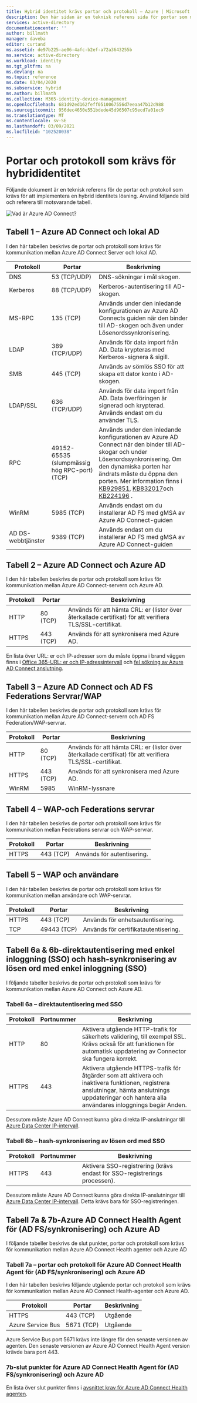 ```yaml
---
title: Hybrid identitet krävs portar och protokoll – Azure | Microsoft Docs
description: Den här sidan är en teknisk referens sida för portar som måste vara öppna för Azure AD Connect
services: active-directory
documentationcenter: ''
author: billmath
manager: daveba
editor: curtand
ms.assetid: de97b225-ae06-4afc-b2ef-a72a3643255b
ms.service: active-directory
ms.workload: identity
ms.tgt_pltfrm: na
ms.devlang: na
ms.topic: reference
ms.date: 03/04/2020
ms.subservice: hybrid
ms.author: billmath
ms.collection: M365-identity-device-management
ms.openlocfilehash: 681d92ed162feff0510067556d7eeaa47b12d988
ms.sourcegitcommit: 956dec4650e551bdede45d96507c95ecd7a01ec9
ms.translationtype: MT
ms.contentlocale: sv-SE
ms.lasthandoff: 03/09/2021
ms.locfileid: "102520038"
---
```

# <a name="hybrid-identity-required-ports-and-protocols"></a>Portar och protokoll som krävs för hybrididentitet
Följande dokument är en teknisk referens för de portar och protokoll som krävs för att implementera en hybrid identitets lösning. Använd följande bild och referera till motsvarande tabell.

![Vad är Azure AD Connect?](./media/reference-connect-ports/required3.png)

## <a name="table-1---azure-ad-connect-and-on-premises-ad"></a>Tabell 1 – Azure AD Connect och lokal AD
I den här tabellen beskrivs de portar och protokoll som krävs för kommunikation mellan Azure AD Connect Server och lokal AD.

| Protokoll | Portar | Beskrivning |
| --- | --- | --- |
| DNS |53 (TCP/UDP) |DNS-sökningar i mål skogen. |
| Kerberos |88 (TCP/UDP) |Kerberos-autentisering till AD-skogen. |
| MS-RPC |135 (TCP) |Används under den inledande konfigurationen av Azure AD Connects guiden när den binder till AD-skogen och även under Lösenordssynkronisering. |
| LDAP |389 (TCP/UDP) |Används för data import från AD. Data krypteras med Kerberos-signera & sigill. |
| SMB | 445 (TCP) |Används av sömlös SSO för att skapa ett dator konto i AD-skogen. |
| LDAP/SSL |636 (TCP/UDP) |Används för data import från AD. Data överföringen är signerad och krypterad. Används endast om du använder TLS. |
| RPC |49152-65535 (slumpmässig hög RPC-port) (TCP) |Används under den inledande konfigurationen av Azure AD Connect när den binder till AD-skogar och under Lösenordssynkronisering. Om den dynamiska porten har ändrats måste du öppna den porten. Mer information finns i [KB929851](https://support.microsoft.com/kb/929851), [KB832017](https://support.microsoft.com/kb/832017)och [KB224196](https://support.microsoft.com/kb/224196) . |
|WinRM  | 5985 (TCP) |Används endast om du installerar AD FS med gMSA av Azure AD Connect-guiden|
|AD DS-webbtjänster | 9389 (TCP) |Används endast om du installerar AD FS med gMSA av Azure AD Connect-guiden |

## <a name="table-2---azure-ad-connect-and-azure-ad"></a>Tabell 2 – Azure AD Connect och Azure AD
I den här tabellen beskrivs de portar och protokoll som krävs för kommunikation mellan Azure AD Connect-servern och Azure AD.

| Protokoll | Portar | Beskrivning |
| --- | --- | --- |
| HTTP |80 (TCP) |Används för att hämta CRL: er (listor över återkallade certifikat) för att verifiera TLS/SSL-certifikat. |
| HTTPS |443 (TCP) |Används för att synkronisera med Azure AD. |

En lista över URL: er och IP-adresser som du måste öppna i brand väggen finns i [Office 365-URL: er och IP-adressintervall](https://support.office.com/article/Office-365-URLs-and-IP-address-ranges-8548a211-3fe7-47cb-abb1-355ea5aa88a2) och [fel sökning av Azure AD Connect anslutning](tshoot-connect-connectivity.md#troubleshoot-connectivity-issues-in-the-installation-wizard).

## <a name="table-3---azure-ad-connect-and-ad-fs-federation-serverswap"></a>Tabell 3 – Azure AD Connect och AD FS Federations Servrar/WAP
I den här tabellen beskrivs de portar och protokoll som krävs för kommunikation mellan Azure AD Connect-servern och AD FS Federation/WAP-servrar.  

| Protokoll | Portar | Beskrivning |
| --- | --- | --- |
| HTTP |80 (TCP) |Används för att hämta CRL: er (listor över återkallade certifikat) för att verifiera TLS/SSL-certifikat. |
| HTTPS |443 (TCP) |Används för att synkronisera med Azure AD. |
| WinRM |5985 |WinRM-lyssnare |

## <a name="table-4---wap-and-federation-servers"></a>Tabell 4 – WAP-och Federations servrar
I den här tabellen beskrivs de portar och protokoll som krävs för kommunikation mellan Federations servrar och WAP-servrar.

| Protokoll | Portar | Beskrivning |
| --- | --- | --- |
| HTTPS |443 (TCP) |Används för autentisering. |

## <a name="table-5---wap-and-users"></a>Tabell 5 – WAP och användare
I den här tabellen beskrivs de portar och protokoll som krävs för kommunikation mellan användare och WAP-servrar.

| Protokoll | Portar | Beskrivning |
| --- | --- | --- |
| HTTPS |443 (TCP) |Används för enhetsautentisering. |
| TCP |49443 (TCP) |Används för certifikatautentisering. |

## <a name="table-6a--6b---pass-through-authentication-with-single-sign-on-sso-and-password-hash-sync-with-single-sign-on-sso"></a>Tabell 6a & 6b-direktautentisering med enkel inloggning (SSO) och hash-synkronisering av lösen ord med enkel inloggning (SSO)
I följande tabeller beskrivs de portar och protokoll som krävs för kommunikation mellan Azure AD Connect och Azure AD.

### <a name="table-6a---pass-through-authentication-with-sso"></a>Tabell 6a – direktautentisering med SSO
|Protokoll|Portnummer|Beskrivning
| --- | --- | ---
|HTTP|80|Aktivera utgående HTTP-trafik för säkerhets validering, till exempel SSL. Krävs också för att funktionen för automatisk uppdatering av Connector ska fungera korrekt.
|HTTPS|443| Aktivera utgående HTTPS-trafik för åtgärder som att aktivera och inaktivera funktionen, registrera anslutningar, hämta anslutnings uppdateringar och hantera alla användares inloggnings begär Anden.

Dessutom måste Azure AD Connect kunna göra direkta IP-anslutningar till [Azure Data Center IP-intervall](https://www.microsoft.com/download/details.aspx?id=41653).

### <a name="table-6b---password-hash-sync-with-sso"></a>Tabell 6b – hash-synkronisering av lösen ord med SSO

|Protokoll|Portnummer|Beskrivning
| --- | --- | ---
|HTTPS|443| Aktivera SSO-registrering (krävs endast för SSO-registrerings processen).

Dessutom måste Azure AD Connect kunna göra direkta IP-anslutningar till [Azure Data Center IP-intervall](https://www.microsoft.com/download/details.aspx?id=41653). Detta krävs bara för SSO-registreringen.

## <a name="table-7a--7b---azure-ad-connect-health-agent-for-ad-fssync-and-azure-ad"></a>Tabell 7a & 7b-Azure AD Connect Health Agent för (AD FS/synkronisering) och Azure AD
I följande tabeller beskrivs de slut punkter, portar och protokoll som krävs för kommunikation mellan Azure AD Connect Health agenter och Azure AD

### <a name="table-7a---ports-and-protocols-for-azure-ad-connect-health-agent-for-ad-fssync-and-azure-ad"></a>Tabell 7a – portar och protokoll för Azure AD Connect Health Agent för (AD FS/synkronisering) och Azure AD
I den här tabellen beskrivs följande utgående portar och protokoll som krävs för kommunikation mellan Azure AD Connect Health-agenter och Azure AD.  

| Protokoll | Portar | Beskrivning |
| --- | --- | --- |
| HTTPS |443 (TCP) |Utgående |
| Azure Service Bus |5671 (TCP) |Utgående |

Azure Service Bus port 5671 krävs inte längre för den senaste versionen av agenten. Den senaste versionen av Azure AD Connect Health Agent version krävde bara port 443.

### <a name="7b---endpoints-for-azure-ad-connect-health-agent-for-ad-fssync-and-azure-ad"></a>7b-slut punkter för Azure AD Connect Health Agent för (AD FS/synkronisering) och Azure AD
En lista över slut punkter finns i [avsnittet krav för Azure AD Connect Health agenten](how-to-connect-health-agent-install.md#requirements).

